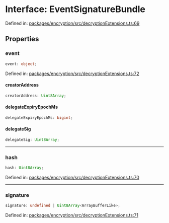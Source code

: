 # Interface: EventSignatureBundle

Defined in: [packages/encryption/src/decryptionExtensions.ts:69](https://github.com/towns-protocol/towns/blob/0db1fd0ac7258e8db8cedfb6183e8eade8284fa1/packages/encryption/src/decryptionExtensions.ts#L69)

## Properties

### event

```ts
event: object;
```

Defined in: [packages/encryption/src/decryptionExtensions.ts:72](https://github.com/towns-protocol/towns/blob/0db1fd0ac7258e8db8cedfb6183e8eade8284fa1/packages/encryption/src/decryptionExtensions.ts#L72)

#### creatorAddress

```ts
creatorAddress: Uint8Array;
```

#### delegateExpiryEpochMs

```ts
delegateExpiryEpochMs: bigint;
```

#### delegateSig

```ts
delegateSig: Uint8Array;
```

***

### hash

```ts
hash: Uint8Array;
```

Defined in: [packages/encryption/src/decryptionExtensions.ts:70](https://github.com/towns-protocol/towns/blob/0db1fd0ac7258e8db8cedfb6183e8eade8284fa1/packages/encryption/src/decryptionExtensions.ts#L70)

***

### signature

```ts
signature: undefined | Uint8Array<ArrayBufferLike>;
```

Defined in: [packages/encryption/src/decryptionExtensions.ts:71](https://github.com/towns-protocol/towns/blob/0db1fd0ac7258e8db8cedfb6183e8eade8284fa1/packages/encryption/src/decryptionExtensions.ts#L71)
